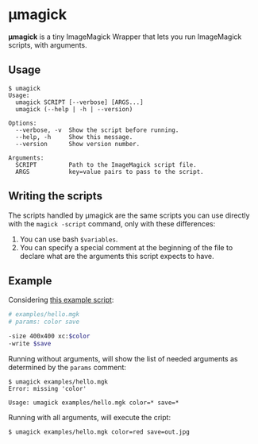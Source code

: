 # µmagick

**µmagick** is a tiny ImageMagick Wrapper that lets you run ImageMagick scripts,
with arguments.

## Usage

```shell
$ umagick
Usage:
  umagick SCRIPT [--verbose] [ARGS...]
  umagick (--help | -h | --version)

Options:
  --verbose, -v  Show the script before running.
  --help, -h     Show this message.
  --version      Show version number.

Arguments:
  SCRIPT         Path to the ImageMagick script file.
  ARGS           key=value pairs to pass to the script.
```

## Writing the scripts

The scripts handled by µmagick are the same scripts you can use directly with
the `magick -script` command, only with these differences:

1. You can use bash `$variables`.
2. You can specify a special comment at the beginning of the file to declare
   what are the arguments this script expects to have.

## Example

Considering [this example script](examples/hello.mgk):

```bash
# examples/hello.mgk
# params: color save

-size 400x400 xc:$color
-write $save
```

Running without arguments, will show the list of needed arguments as determined
by the `params` comment:

```shell
$ umagick examples/hello.mgk
Error: missing 'color'

Usage: umagick examples/hello.mgk color=* save=*
```

Running with all arguments, will execute the cript:

```shell
$ umagick examples/hello.mgk color=red save=out.jpg
```